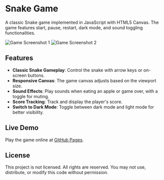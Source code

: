 # Snake Game

A classic Snake game implemented in JavaScript with HTML5 Canvas. The game features start, pause, restart, dark mode, and sound toggling functionalities.

![Game Screenshot 1](https://github.com/user-attachments/assets/9650a894-08c2-49da-97f2-4a53076ffacc)
![Game Screenshot 2](https://github.com/user-attachments/assets/220f1f05-6801-4f00-ab82-397f333d15dd)

## Features

- **Classic Snake Gameplay**: Control the snake with arrow keys or on-screen buttons.
- **Responsive Canvas**: The game canvas adjusts based on the viewport size.
- **Sound Effects**: Play sounds when eating an apple or game over, with a toggle for muting.
- **Score Tracking**: Track and display the player's score.
- **Switch to Dark Mode**: Toggle between dark mode and light mode for better visibility.

## Live Demo

Play the game online at [GitHub Pages](https://nwdevin.github.io/game/snake.html).

## License

This project is not licensed. All rights are reserved. You may not use, distribute, or modify this code without permission.
